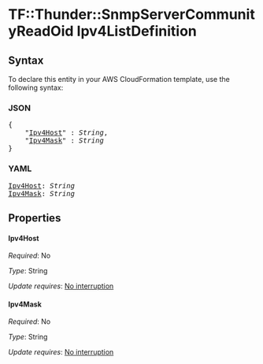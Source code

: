 # TF::Thunder::SnmpServerCommunityReadOid Ipv4ListDefinition

## Syntax

To declare this entity in your AWS CloudFormation template, use the following syntax:

### JSON

<pre>
{
    "<a href="#ipv4host" title="Ipv4Host">Ipv4Host</a>" : <i>String</i>,
    "<a href="#ipv4mask" title="Ipv4Mask">Ipv4Mask</a>" : <i>String</i>
}
</pre>

### YAML

<pre>
<a href="#ipv4host" title="Ipv4Host">Ipv4Host</a>: <i>String</i>
<a href="#ipv4mask" title="Ipv4Mask">Ipv4Mask</a>: <i>String</i>
</pre>

## Properties

#### Ipv4Host

_Required_: No

_Type_: String

_Update requires_: [No interruption](https://docs.aws.amazon.com/AWSCloudFormation/latest/UserGuide/using-cfn-updating-stacks-update-behaviors.html#update-no-interrupt)

#### Ipv4Mask

_Required_: No

_Type_: String

_Update requires_: [No interruption](https://docs.aws.amazon.com/AWSCloudFormation/latest/UserGuide/using-cfn-updating-stacks-update-behaviors.html#update-no-interrupt)

